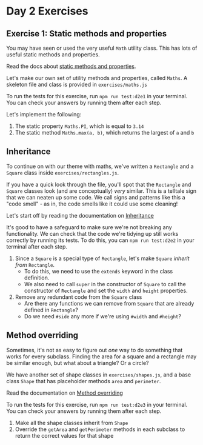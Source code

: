 # Day 2 Exercises

## Exercise 1: Static methods and properties

You may have seen or used the very useful `Math` utility class. This has lots of useful static methods and properties.

Read the docs about [static methods and properties]().

Let's make our own set of utility methods and properties, called `Maths`. A skeleton file and class is provided in `exercises/maths.js`

To run the tests for this exercise, run `npm run test:d2e1` in your terminal. You can check your answers by running them after each step.

Let's implement the following:

1. The static property `Maths.PI`, which is equal to `3.14`
2. The static method `Maths.max(a, b)`, which returns the largest of `a` and `b`

## Inheritance

To continue on with our theme with maths, we've written a `Rectangle` and a `Square` class inside `exercises/rectangles.js`.

If you have a quick look through the file, you'll spot that the `Rectangle` and `Square` classes look (and are conceptually) _very_ similar. This is a telltale sign that we can neaten up some code. We call signs and patterns like this a "code smell" - as in, the code smells like it could use some cleaning!

Let's start off by reading the documentation on [Inheritance]()

It's good to have a safeguard to make sure we're not breaking any functionality. We can check that the code we're tidying up still works correctly by running its tests. To do this, you can `npm run test:d2e2` in your terminal after each step.

1. Since a `Square` is a special type of `Rectangle`, let's make `Square` _inherit from_ `Rectangle`. 
    - To do this, we need to use the `extends` keyword in the class definition. 
    - We also need to call `super` in the constructor of `Square` to call the constructor of `Rectangle` and set the `width` and `height` properties.
2. Remove any redundant code from the `Square` class
    - Are there any functions we can remove from `Square` that are already defined in `Rectangle`?
    - Do we need `#side` any more if we're using `#width` and `#height`?

## Method overriding

Sometimes, it's not as easy to figure out _one_ way to do something that works for every subclass. Finding the area for a square and a rectangle may be similar enough, but what about a triangle? Or a circle?

We have another set of shape classes in `exercises/shapes.js`, and a base class `Shape` that has placeholder methods `area` and `perimeter`.

Read the documentation on [Method overriding]()

To run the tests for this exercise, run `npm run test:d2e3` in your terminal. You can check your answers by running them after each step.

1. Make all the shape classes inherit from `Shape`
2. Override the `getArea` and `getPerimeter` methods in each subclass to return the correct values for that shape